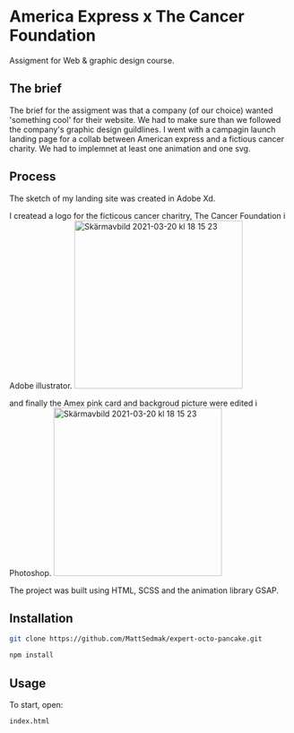 

# America Express x The Cancer Foundation

Assigment for Web & graphic design course.

## The brief

The brief for the assigment was that a company (of our choice) wanted 'something cool' for their website. We had to make sure than we followed the company's graphic design guildlines. I went with a campagin launch landing page for a collab between American express and a fictious cancer charity. We had to implemnet at least one animation and one svg.

## Process

The sketch of my landing site was created in Adobe Xd.

I createad a logo for the ficticous cancer charitry, The Cancer Foundation i Adobe illustrator.
<img width="300" alt="Skärmavbild 2021-03-20 kl  18 15 23" src="https://user-images.githubusercontent.com/62596608/115519735-c4265d80-a289-11eb-9bf1-2b88c63d7294.png">


and finally the Amex pink card and backgroud picture were edited i Photoshop.
<img width="300" alt="Skärmavbild 2021-03-20 kl  18 15 23" src="https://user-images.githubusercontent.com/62596608/115519802-d3a5a680-a289-11eb-9550-a212b451e10e.png">


The project was built using HTML, SCSS and the animation library GSAP.

## Installation

```bash
git clone https://github.com/MattSedmak/expert-octo-pancake.git

npm install
```

## Usage

To start, open:

```
index.html
```
